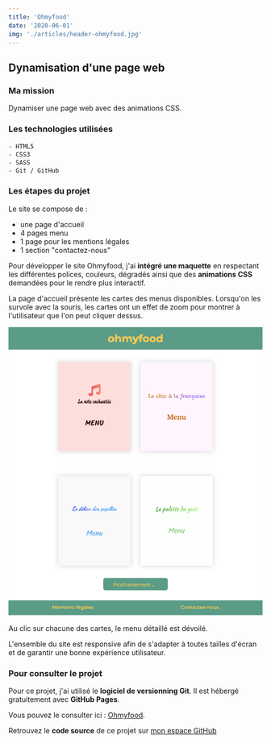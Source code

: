```yaml
---
title: 'Ohmyfood'
date: '2020-06-01'
img: './articles/header-ohmyfood.jpg'
---
```

## Dynamisation d'une page web

### Ma mission
Dynamiser une page web avec des animations CSS.

### Les technologies utilisées
    - HTML5
    - CSS3 
    - SASS
    - Git / GitHub

### Les étapes du projet
Le site se compose de :
* une page d'accueil
* 4 pages menu
* 1 page pour les mentions légales
* 1 section "contactez-nous"

Pour développer le site Ohmyfood, j'ai **intégré une maquette** en respectant les différentes polices, couleurs, dégradés ainsi que des **animations CSS** demandées pour le rendre plus interactif.

La page d'accueil présente les cartes des menus disponibles. Lorsqu'on les survole avec la souris, les cartes ont un effet de zoom pour montrer à l'utilisateur que l'on peut cliquer dessus.

![Page d'accueil Ohmyfood](./img-ohmyfood/accueil-ohmyfood.png)

Au clic sur chacune des cartes, le menu détaillé est dévoilé. 

L'ensemble du site est responsive afin de s'adapter à toutes tailles d'écran et de garantir une bonne expérience utilisateur.

### Pour consulter le projet
Pour ce projet, j'ai utilisé le **logiciel de versionning Git**. Il est hébergé gratuitement avec **GitHub Pages**. 

Vous pouvez le consulter ici : [Ohmyfood](https://lilimly.github.io/ohmyfood/ "Lien vers le site Ohmyfood").

Retrouvez le **code source** de ce projet sur [mon espace GitHub](https://github.com/Lilimly/ohmyfood "Code source du site Ohmyfood")